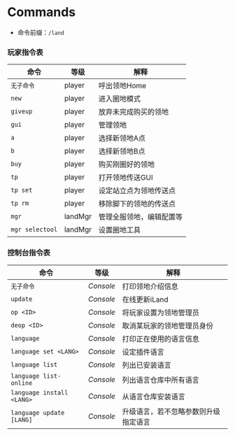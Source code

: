 # Commands

 - 命令前缀：`/land`

### 玩家指令表

命令 | 等级 | 解释
-|-|-
`无子命令` | player | 呼出领地Home
`new` | player | 进入圈地模式
`giveup` | player | 放弃未完成购买的领地
`gui` | player | 管理领地
`a` | player | 选择新领地A点
`b` | player | 选择新领地B点
`buy` | player | 购买刚圈好的领地
`tp` | player | 打开领地传送GUI
`tp set` | player | 设定站立点为领地传送点
`tp rm` | player | 移除脚下的领地的传送点
`mgr` | landMgr | 管理全服领地，编辑配置等
`mgr selectool` | landMgr | 设置圈地工具

### 控制台指令表

命令 | 等级 | 解释
-|-|-
`无子命令` | *Console* | 打印领地介绍信息
`update` | *Console* | 在线更新iLand
`op <ID>` | *Console* | 将玩家设置为领地管理员
`deop <ID>` | *Console* | 取消某玩家的领地管理员身份
`language` | *Console* | 打印正在使用的语言信息
`language set <LANG>` | *Console* | 设定插件语言
`language list` | *Console* | 列出已安装语言
`language list-online` | *Console* | 列出语言仓库中所有语言
`language install <LANG>` | *Console* | 从语言仓库安装语言
`language update [LANG]` | *Console* | 升级语言，若不忽略参数则升级指定语言